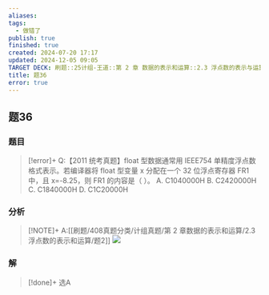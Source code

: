 ```yaml
---
aliases: 
tags:
  - 做错了
publish: true
finished: true
created: 2024-07-20 17:17
updated: 2024-12-05 09:05
TARGET DECK: 刷题::25计组-王道::第 2 章 数据的表示和运算::2.3 浮点数的表示与运算::题36
title: 题36
error: true
---
```

## 题36
### 题目
> [!error]+
> Q:【2011 统考真题】float 型数据通常用 IEEE754 单精度浮点数格式表示。若编译器将 float 型变量 x 分配在一个 32 位浮点寄存器 FR1 中，且 x=-8.25，则 FR1 的内容是（ ）。
> A. C1040000H
> B. C2420000H
> C. C1840000H
> D. C1C20000H
### 分析
> [!NOTE]+
> A:[[刷题/408真题分类/计组真题/第 2 章数据的表示和运算/2.3 浮点数的表示和运算/题2]]
> ![](https://img.hwenyi.live/202407281924369.webp)
### 解
> [!done]+
> 选A
<!--ID: 1722237219886-->